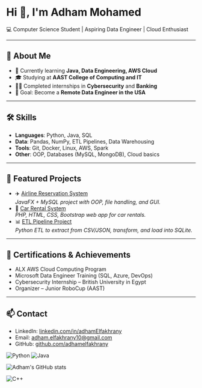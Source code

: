 # Hi 👋, I'm Adham Mohamed
💻 Computer Science Student | Aspiring Data Engineer | Cloud Enthusiast  

---

## 🚀 About Me
- 🌱 Currently learning **Java, Data Engineering, AWS Cloud**
- 🎓 Studying at **AAST College of Computing and IT**
- 👨‍💻 Completed internships in **Cybersecurity** and **Banking**
- 🎯 Goal: Become a **Remote Data Engineer in the USA**

---

## 🛠️ Skills
- **Languages**: Python, Java, SQL
- **Data**: Pandas, NumPy, ETL Pipelines, Data Warehousing
- **Tools**: Git, Docker, Linux, AWS, Spark
- **Other**: OOP, Databases (MySQL, MongoDB), Cloud basics

---

## 📂 Featured Projects
- ✈️ [Airline Reservation System](https://github.com/YOURUSERNAME/airline-reservation)  
  *JavaFX + MySQL project with OOP, file handling, and GUI.*
- 🚗 [Car Rental System](https://github.com/YOURUSERNAME/car-rental)  
  *PHP, HTML, CSS, Bootstrap web app for car rentals.*
- 📊 [ETL Pipeline Project](https://github.com/YOURUSERNAME/etl-pipeline)  
  *Python ETL to extract from CSV/JSON, transform, and load into SQLite.*

---

## 📜 Certifications & Achievements
- ALX AWS Cloud Computing Program
- Microsoft Data Engineer Training (SQL, Azure, DevOps)
- Cybersecurity Internship – British University in Egypt
- Organizer – Junior RoboCup (AAST)

---

## 📫 Contact
- LinkedIn: [linkedin.com/in/adhamElfakhrany ]([https://linkedin.com/in/yourname](https://www.linkedin.com/in/adhamelfakhrany/))
- Email: adham.elfakhrany10@gmail.com
- GitHub: [github.com/adhamelfakhrany]([https://github.com/YOURUSERNAME](https://github.com/AdhamElfakhrany))

![Python](https://img.shields.io/badge/Python-3776AB?style=flat&logo=python&logoColor=white)
![Java](https://img.shields.io/badge/Java-ED8B00?style=flat&logo=java&logoColor=white)


![Adham's GitHub stats](https://github-readme-stats.vercel.app/api?username=YOURUSERNAME&show_icons=true&theme=tokyonight)


![C++](https://github-readme-stats.vercel.app/api/top-langs/?username=YOURUSERNAME&layout=compact&theme=tokyonight)
